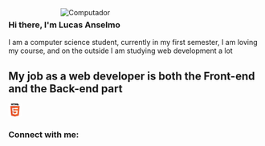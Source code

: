 <img src="https://raw.githubusercontent.com/MicaelliMedeiros/micaellimedeiros/master/image/computer-illustration.png" min-width="400px" max-width="400px" width="400px" align="right" alt="Computador">

### Hi there, I'm Lucas Anselmo

<p align="left">
I am a computer science student, currently in my first semester, I am loving my course, and on the outside I am studying web development a lot
</p>

## My job as a web developer is both the Front-end and the Back-end part

<img alt="HTML5" width="26px" src="https://raw.githubusercontent.com/github/explore/80688e429a7d4ef2fca1e82350fe8e3517d3494d/topics/html/html.png" />

### Connect with me:
